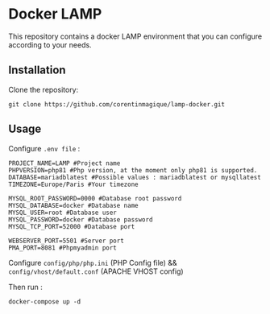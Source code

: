 # Docker LAMP

This repository contains a docker LAMP environment that you can configure according to your needs.

## Installation

Clone the repository:

```
git clone https://github.com/corentinmagique/lamp-docker.git
```

## Usage 

Configure `.env file` :

```
PROJECT_NAME=LAMP #Project name 
PHPVERSION=php81 #Php version, at the moment only php81 is supported.
DATABASE=mariadblatest #Possible values : mariadblatest or mysqllatest
TIMEZONE=Europe/Paris #Your timezone

MYSQL_ROOT_PASSWORD=0000 #Database root password
MYSQL_DATABASE=docker #Database name
MYSQL_USER=root #Database user
MYSQL_PASSWORD=docker #Database password
MYSQL_TCP_PORT=52000 #Database port

WEBSERVER_PORT=5501 #Server port
PMA_PORT=8081 #Phpmyadmin port
```

Configure `config/php/php.ini` (PHP Config file) && `config/vhost/default.conf` (APACHE VHOST config)

Then run : 
```
docker-compose up -d
```

